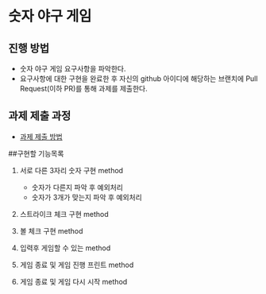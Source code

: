 # 숫자 야구 게임
## 진행 방법
* 숫자 야구 게임 요구사항을 파악한다.
* 요구사항에 대한 구현을 완료한 후 자신의 github 아이디에 해당하는 브랜치에 Pull Request(이하 PR)를 통해 과제를 제출한다.

## 과제 제출 과정
* [과제 제출 방법](https://github.com/next-step/nextstep-docs/tree/master/precourse)

##구현할 기능목록
 1. 서로 다른 3자리 숫자 구현 method
    - 숫자가 다른지 파악 후 예외처리
    - 숫자가 3개가 맞는지 파악 후 예외처리
 
 2. 스트라이크 체크 구현 method

 3. 볼 체크 구현 method
 
 4. 입력후 게임할 수 있는 method
 
 5. 게임 종료 및 게임 진행 프린트 method
 
 6. 게임 종료 및 게임 다시 시작 method 
 
 
